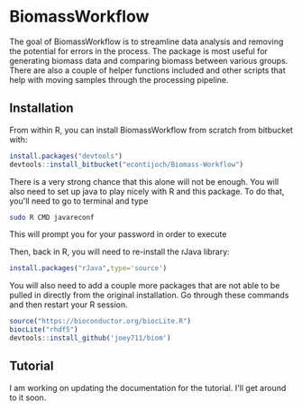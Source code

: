 
<!-- README.md is generated from README.Rmd. Please edit that file -->
BiomassWorkflow
===============

The goal of BiomassWorkflow is to streamline data analysis and removing the potential for errors in the process. The package is most useful for generating biomass data and comparing biomass between various groups. There are also a couple of helper functions included and other scripts that help with moving samples through the processing pipeline.

Installation
------------

From within R, you can install BiomassWorkflow from scratch from bitbucket with:

``` r
install.packages("devtools")
devtools::install_bitbucket("econtijoch/Biomass-Workflow")
```
There is a very strong chance that this alone will not be enough. You will also need to set up java to play nicely with R and this package. To do that, you'll need to go to terminal and type

```sh
sudo R CMD javareconf
```
This will prompt you for your password in order to execute

Then, back in R, you will need to re-install the rJava library:

```r
install.packages("rJava",type='source')
```

You will also need to add a couple more packages that are not able to be pulled in directly from the original installation. Go through these commands and then restart your R session.

```r
source("https://bioconductor.org/biocLite.R")
biocLite("rhdf5")
devtools::install_github('joey711/biom')
```


Tutorial
--------

I am working on updating the documentation for the tutorial. I'll get around to it soon.
